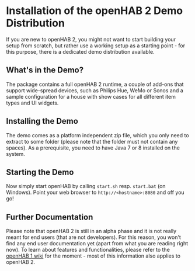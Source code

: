 # Installation of the openHAB 2 Demo Distribution

If you are new to openHAB 2, you might not want to start building your setup from scratch, but rather use a working setup as a starting point - for this purpose, there is a dedicated demo distribution available.

## What's in the Demo?

The package contains a full openHAB 2 runtime, a couple of add-ons that support wide-spread devices, such as Philips Hue, WeMo or Sonos and a sample configuration for a house with show cases for all different item types and UI widgets.

## Installing the Demo

The demo comes as a platform independent zip file, which you only need to extract to some folder (please note that the folder must not contain any spaces). As a prerequisite, you need to have Java 7 or 8 installed on the system. 

## Starting the Demo

Now simply start openHAB by calling `start.sh` resp. `start.bat` (on Windows). Point your web browser to ```http://<hostname>:8080``` and off you go!

## Further Documentation

Please note that openHAB 2 is still in an alpha phase and it is not really meant for end users (that are not developers). For this reason, you won't find any end user documentation yet (apart from what you are reading right now). To learn about features and functionalities, please refer to the [openHAB 1 wiki](https://github.com/openhab/openhab/wiki) for the moment - most of this information also applies to openHAB 2.
